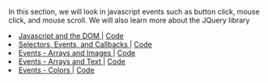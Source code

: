 In this section, we will look in javascript events such as button click, mouse click, and mouse scroll. We will also learn more about the JQuery library
<li>
                <a href="https://mathuramg.com/IMA-Low-Res-Connections-Lab/Week_03|JS_Events/3.1_JS_DOM/index.html"
                    target="_blank">
                    Javascript and the DOM
                </a>
                |
                <a href="https://github.com/MathuraMG/IMA-Low-Res-Connections-Lab/tree/master/Week_03|JS_Events/3.1_JS_DOM"
                    target="_blank">
                    Code
                </a>
            </li>
            <li>
                <a href="https://mathuramg.com/IMA-Low-Res-Connections-Lab/Week_03|JS_Events/3.2_Events/index.html"
                    target="_blank">
                    Selectors, Events, and Callbacks
                </a>
                |
                <a href="https://github.com/MathuraMG/IMA-Low-Res-Connections-Lab/tree/master/Week_03|JS_Events/3.2_Events"
                    target="_blank">
                    Code
                </a>
            </li>
            <li>
                <a href="https://mathuramg.com/IMA-Low-Res-Connections-Lab/Week_03|JS_Events/3.2_Events_arrays_images/index.html"
                    target="_blank">
                    Events - Arrays and Images
                </a>
                |
                <a href="https://github.com/MathuraMG/IMA-Low-Res-Connections-Lab/tree/master/Week_03|JS_Events/3.2_Events_arrays_images"
                    target="_blank">
                    Code
                </a>
            </li>
            <li>
                <a href="https://mathuramg.com/IMA-Low-Res-Connections-Lab/Week_03|JS_Events/3.2_Events_arrays_text/index.html"
                    target="_blank">
                    Events - Arrays and Text
                </a>
                |
                <a href="https://github.com/MathuraMG/IMA-Low-Res-Connections-Lab/tree/master/Week_03|JS_Events/3.2_Events_arrays_text"
                    target="_blank">
                    Code
                </a>
            </li>
            <li>
                <a href="https://mathuramg.com/IMA-Low-Res-Connections-Lab/Week_03|JS_Events/3.2_Events_color/index.html"
                    target="_blank">
                    Events - Colors
                </a>
                |
                <a href="https://github.com/MathuraMG/IMA-Low-Res-Connections-Lab/tree/master/Week_03|JS_Events/3.2_Events_color"
                    target="_blank">
                    Code
                </a>
            </li>